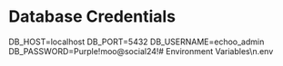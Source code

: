# Database Credentials
DB_HOST=localhost
DB_PORT=5432
DB_USERNAME=echoo_admin
DB_PASSWORD=Purple!moo@social24!# Environment Variables\n.env
